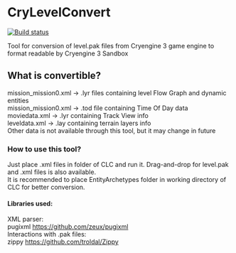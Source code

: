 # CryLevelConvert
[![Build status](https://ci.appveyor.com/api/projects/status/2x0bqxnnc9vugvuq?svg=true)](https://ci.appveyor.com/project/prophetl33t/crylevelconvert)

Tool for conversion of level.pak files from Cryengine 3 game engine to format readable by Cryengine 3 Sandbox  

## What is convertible?
mission_mission0.xml -> .lyr files containing level Flow Graph and dynamic entities  
mission_mission0.xml -> .tod file containing Time Of Day data  
moviedata.xml -> .lyr containing Track View info  
leveldata.xml -> .lay containing terrain layers info  
Other data is not available through this tool, but it may change in future  

### How to use this tool?
Just place .xml files in folder of CLC and run it. 
Drag-and-drop for level.pak and .xml files is also available.  
It is recommended to place EntityArchetypes folder in working directory of CLC for better conversion.  

#### Libraries used:
XML parser:  
pugixml https://github.com/zeux/pugixml  
Interactions with .pak files:  
zippy https://github.com/troldal/Zippy
